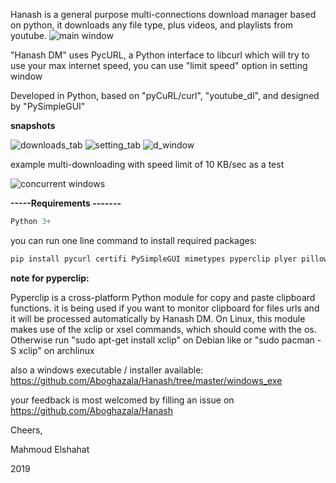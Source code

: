 Hanash is a general purpose multi-connections download manager based on python, 
it downloads any file type, plus videos, and playlists from youtube.
![main window](https://github.com/Aboghazala/Hanash/blob/master/images/main.PNG)

"Hanash DM" uses PycURL, a Python interface to libcurl which will try to use your max internet speed, you can use "limit speed" option in setting window 

Developed in Python, based on "pyCuRL/curl", "youtube_dl", and designed by "PySimpleGUI"

**snapshots**

![downloads_tab](https://github.com/Aboghazala/Hanash/blob/master/images/downloads.PNG)
![setting_tab](https://github.com/Aboghazala/Hanash/blob/master/images/setting.PNG)
![d_window](https://github.com/Aboghazala/Hanash/blob/master/images/d_window.PNG)

example multi-downloading with speed limit of 10 KB/sec as a test

![concurrent windows](https://github.com/Aboghazala/Hanash/blob/master/images/concurrent_windows.PNG)


**-----Requirements -------**
```python
Python 3+
```

you can run one line command to install required packages:
```python
pip install pycurl certifi PySimpleGUI mimetypes pyperclip plyer pillow youtube_dl
```
**note for pyperclip:**

Pyperclip is a cross-platform Python module for copy and paste clipboard functions. it is being used if you want to monitor clipboard for files urls and it will be processed automatically by Hanash DM.
On Linux, this module makes use of the xclip or xsel commands, which should come with the os. Otherwise run "sudo apt-get install xclip" on Debian like or "sudo pacman -S xclip" on archlinux

also a windows executable / installer available: https://github.com/Aboghazala/Hanash/tree/master/windows_exe

your feedback is most welcomed by filling an issue on https://github.com/Aboghazala/Hanash

Cheers,

Mahmoud Elshahat


2019


